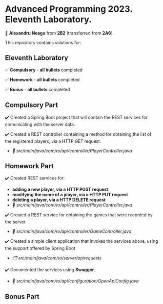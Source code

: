 # Advanced Programming 2023. Eleventh Laboratory.

:adult: **Alexandru Neagu** from **2B2** (transferred from **2A6**).

This repository contains solutions for:

## Eleventh Laboratory ##

:white_check_mark: **Compulsory** - **all bullets** completed

:white_check_mark: **Homework** - **all bullets** completed

:white_check_mark: **Bonus** - **all bullets** completed

## Compulsory Part ##

:heavy_check_mark: Created a Spring Boot project that will contain the REST services for comunicating with the server data.

:heavy_check_mark: Created a REST controller containing a method for obtaining the list of the registered players, via a HTTP GET request.
  - _:file_folder: src/main/java/com/ro/api/controller/PlayerController.java_
 
## Homework Part ##

:heavy_check_mark: Created REST services for:
  - **adding a new player, via a HTTP POST request**
  - **modifying the name of a player, via a HTTP PUT request**
  - **deleting a player, via a HTTP DELETE request**
  - _:file_folder: src/main/java/com/ro/api/controller/PlayerController.java_

:heavy_check_mark: Created a REST service for obtaining the games that were recorded by the server
  - _:file_folder: src/main/java/com/ro/api/controller/GameController.java_

:heavy_check_mark: Created a simple client application that invokes the services above, using the support offered by Spring Boot
  - _:card_index_dividers: src/main/java/com/ro/server/apirequests_
  
:heavy_check_mark: Documented the services using **Swagger**.
  - _:file_folder: src/main/java/com/ro/api/configuration/OpenApiConfig.java_
    
## Bonus Part ##
